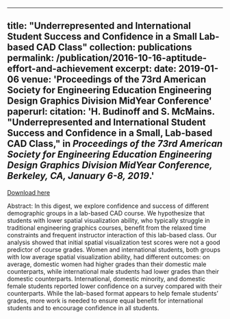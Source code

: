 
---
title: "Underrepresented and International Student Success and Confidence in a Small Lab-based CAD Class"
collection: publications
permalink: /publication/2016-10-16-aptitude-effort-and-achievement
excerpt: 
date: 2019-01-06
venue: 'Proceedings of the 73rd American Society for Engineering Education Engineering Design Graphics Division MidYear Conference'
paperurl: 
citation: 'H. Budinoff and S. McMains. &quot;Underrepresented and International Student Success and Confidence in a Small, Lab-based CAD Class,&quot; in <i>Proceedings of the 73rd American Society for Engineering Education Engineering Design Graphics Division MidYear Conference, Berkeley, CA, January 6-8, 2019</i>.' 
---
[Download here](https://hannahbudinoff.com/files/EDGD_2019_Underrepresent_International.pdf)

Abstract: In this digest, we explore confidence and success of different demographic groups in a lab-based CAD course. We hypothesize that students with lower spatial visualization ability, who typically struggle in traditional engineering graphics courses, benefit from the relaxed time constraints and frequent instructor interaction of this lab-based class. Our analysis showed that initial spatial visualization test scores were not a good predictor of course grades. Women and international students, both groups with low average spatial visualization ability, had different outcomes: on average, domestic women had higher grades than their domestic male counterparts, while international male students had lower grades than their domestic counterparts. International, domestic minority, and domestic female students reported lower confidence on a survey compared with their counterparts. While the lab-based format appears to help female students’ grades, more work is needed to ensure equal benefit for international students and to encourage confidence in all students.
